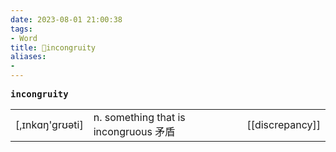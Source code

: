 ```yaml
---
date: 2023-08-01 21:00:38
tags: 
- Word
title: 📖incongruity
aliases: 
- 
---
```


<pre><strong>incongruity</strong></pre>
|   |   |   |
|---|---|---|
|[,ɪnkɑŋ'grʊəti]|n. something that is incongruous ⽭盾|[[discrepancy]]|